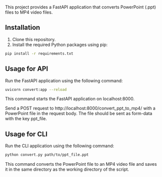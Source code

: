 This project provides a FastAPI application that converts PowerPoint (.ppt) files to MP4 video files.

## Installation

1. Clone this repository.
2. Install the required Python packages using pip:

```bash
pip install -r requirements.txt
```

## Usage for API

Run the FastAPI application using the following command:

```bash
uvicorn convert:app --reload
```

This command starts the FastAPI application on localhost:8000.

Send a POST request to http://localhost:8000/convert_ppt_to_mp4/ with a PowerPoint file in the request body. The file should be sent as form-data with the key ppt_file.

## Usage for CLI

Run the CLI application using the following command:

```bash
python convert.py path/to/ppt_file.ppt
```

This command converts the PowerPoint file to an MP4 video file and saves it in the same directory as the working directory of the script.
